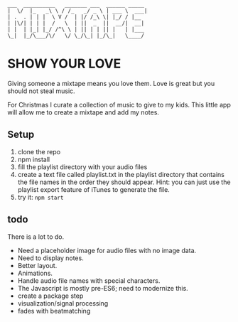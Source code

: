 ```
___  __________   _______ ___  ______ _____
|  \/  |_   _\ \ / /_   _/ _ \ | ___ \  ___|
| .  . | | |  \ V /  | |/ /_\ \| |_/ / |__  
| |\/| | | |  /   \  | ||  _  ||  __/|  __|
| |  | |_| |_/ /^\ \ | || | | || |   | |___
\_|  |_/\___/\/   \/ \_/\_| |_/\_|   \____/
```

# SHOW YOUR LOVE

Giving someone a mixtape means you love them. Love is great but you should not steal music.

For Christmas I curate a collection of music to give to my kids. This little app will allow me to create a mixtape and add my notes.

## Setup

1. clone the repo
2. npm install
3. fill the playlist directory with your audio files
4. create a text file called playlist.txt in the playlist directory that contains the file names in the order they should appear. Hint: you can just use the playlist export feature of iTunes to generate the file.
5. try it: `npm start`

## todo
There is a lot to do.

* Need a placeholder image for audio files with no image data.
* Need to display notes.
* Better layout.
* Animations.
* Handle audio file names with special characters.
* The Javascript is mostly pre-ES6; need to modernize this.
* create a package step
* visualization/signal processing
* fades with beatmatching
